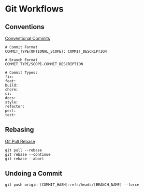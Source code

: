 # Git Workflows

## Conventions

[Conventional Commits](https://www.conventionalcommits.org/en/v1.0.0/#summary)

```
# Commit Format
COMMIT_TYPE(OPTIONAL_SCOPE): COMMIT_DESCRIPTION

# Branch Format
COMMIT_TYPE/SCOPE-COMMIT_DESCRIPTION

# Commit Types:
fix:
feat:
build:
chore:
ci:
docs:
style:
refactor:
perf:
test:
```

## Rebasing

[Git Pull Rebase](https://www.youtube.com/watch?v=xN1-2p06Urc&list=WL&index=29)

```
git pull --rebase
git rebase --continue
git rebase --abort
```

## Undoing a Commit

```
git push origin [COMMIT_HASH]:refs/heads/[BRANCH_NAME] --force
```
